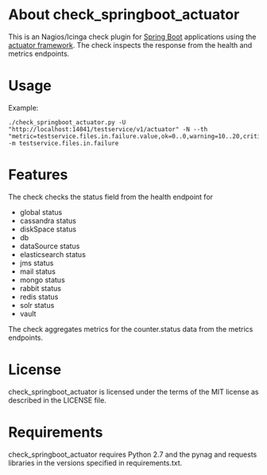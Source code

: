 About check_springboot_actuator
===============================

This is an Nagios/Icinga check plugin for
[Spring Boot](https://projects.spring.io/spring-boot/) applications using the
[actuator framework](http://docs.spring.io/spring-boot/docs/current-SNAPSHOT/reference/htmlsingle/#production-ready).
The check inspects the response from the health and metrics endpoints.

Usage
========
Example:
```
./check_springboot_actuator.py -U "http://localhost:14041/testservice/v1/actuator" -N --th "metric=testservice.files.in.failure.value,ok=0..0,warning=10..20,critical=20..inf" -m testservice.files.in.failure 
```

Features
========

The check checks the status field from the health endpoint for

- global status
- cassandra status
- diskSpace status
- db
- dataSource status
- elasticsearch status
- jms status
- mail status
- mongo status
- rabbit status
- redis status
- solr status
- vault

The check aggregates metrics for the counter.status data from the metrics
endpoints.

License
=======

check_springboot_actuator is licensed under the terms of the MIT license as
described in the LICENSE file.

Requirements
============

check_springboot_actuator requires Python 2.7 and the pynag and requests
libraries in the versions specified in requirements.txt.

